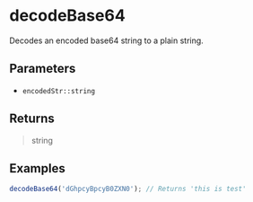 # decodeBase64 <Badge type="tip" text="JavaScript" /><Badge type="info" text="Dart" />

Decodes an encoded base64 string to a plain string.

## Parameters

- `encodedStr::string`

## Returns

> string

## Examples

```javascript
decodeBase64('dGhpcyBpcyB0ZXN0'); // Returns 'this is test'
```
